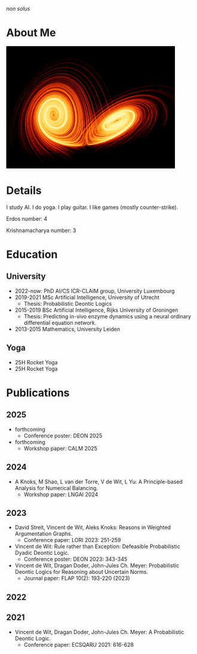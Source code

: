 *non solus*

# About Me
![image](Isolated.png "Title")

# Details
I study AI.
I do yoga.
I play guitar.
I like games (mostly counter-strike).

Erdos number: 4

Krishnamacharya number: 3

# Education
## University
- 2022-now: PhD AI/CS ICR-CLAIM group, University Luxembourg
- 2019-2021 MSc Artificial Intelligence, University of Utrecht
  - Thesis: Probabilistic Deontic Logics
- 2015-2019 BSc Artificial Intelligence, Rijks University of Groningen
  - Thesis: Predicting in-vivo enzyme dynamics using a neural ordinary differential equation network.
- 2013-2015 Mathematics, University Leiden

## Yoga
- 25H Rocket Yoga
- 25H Rocket Yoga

# Publications

## 2025

- forthcoming
  - Conference poster: DEON 2025
- forthcoming
  - Workshop paper: CALM 2025

## 2024

- A Knoks, M Shao, L van der Torre, V de Wit, L Yu: A Principle-based Analysis for Numerical Balancing. 
  - Workshop paper: LNGAI 2024

## 2023

- David Streit, Vincent de Wit, Aleks Knoks: Reasons in Weighted Argumentation Graphs. 
  - Conference paper: LORI 2023: 251-259
- Vincent de Wit: Rule rather than Exception: Defeasible Probabilistic Dyadic Deontic Logic. 
  - Conference poster: DEON 2023: 343-345
- Vincent de Wit, Dragan Doder, John-Jules Ch. Meyer: Probabilistic Deontic Logics for Reasoning about Uncertain Norms. 
  - Journal paper: FLAP 10(2): 193-220 (2023)

## 2022

## 2021

- Vincent de Wit, Dragan Doder, John-Jules Ch. Meyer: A Probabilistic Deontic Logic. 
  - Conference paper: ECSQARU 2021: 616-628
